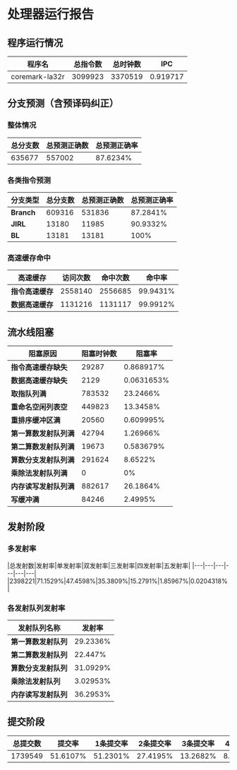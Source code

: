 # 处理器运行报告
## 程序运行情况
|程序名|总指令数|总时钟数|IPC|
|---|---|---|---|
|coremark-la32r|3099923|3370519|0.919717|

## 分支预测（含预译码纠正）
### 整体情况
|总分支数|总预测正确数|总预测正确率|
|---|---|---|
|635677|557002|87.6234%|

### 各类指令预测
|分支类型|总分支数|总预测正确数|总预测正确率|
|---|---|---|---|
|**Branch**| 609316 | 531836 | 87.2841%|
|**JIRL**| 13180 | 11985 | 90.9332%|
|**BL**| 13181 | 13181 | 100%|

### 高速缓存命中
|高速缓存|访问次数|命中次数|命中率|
|---|---|---|---|
|**指令高速缓存**| 2558140 | 2556685 | 99.9431%|
|**数据高速缓存**| 1131216 | 1131117 | 99.9912%|
## 流水线阻塞
|阻塞原因|阻塞时钟数|阻塞率|
|---|---|---|
|**指令高速缓存缺失**| 29287 | 0.868917%|
|**数据高速缓存缺失**| 2129 | 0.0631653%|
|**取指队列满**| 783532 | 23.2466%|
|**重命名空闲列表空**|449823 | 13.3458%|
|**重排序缓冲区满**|20560 | 0.609995%|
|**第一算数发射队列满**|42794 | 1.26966%|
|**第二算数发射队列满**|19673 | 0.583679%|
|**算数分支发射队列满**|291624 | 8.6522%|
|**乘除法发射队列满**|0 | 0%|
|**内存读写发射队列满**|882617 | 26.1864%|
|**写缓冲满**|84246 | 2.4995%|

## 发射阶段
### 多发射率
|总发射数|发射率|单发射率|双发射率|三发射率|四发射率|五发射率|
|---|---|---|---|---|---|
|2398221|71.1529%|47.4598%|35.3809%|15.2791%|1.85967%|0.0204318%|

### 各发射队列发射率
|发射队列名称|发射率|
|---|---|
|**第一算数发射队列**|29.2336%|
|**第二算数发射队列**|22.447%|
|**算数分支发射队列**|31.0929%|
|**乘除法发射队列**|3.02953%|
|**内存读写发射队列**|36.2953%|

## 提交阶段
|总提交数|提交率|1条提交率|2条提交率|3条提交率|4条提交率|
|---|---|---|---|---|---|
|1739549|51.6107%|51.2301%|27.4195%|13.2682%|8.08227%|
